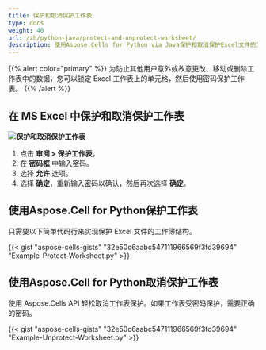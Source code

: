 ```yaml
---
title: 保护和取消保护工作表
type: docs
weight: 40
url: /zh/python-java/protect-and-unprotect-worksheet/
description: 使用Aspose.Cells for Python via Java保护和取消保护Excel文件的工作表。
---
```



{{% alert color="primary" %}}
为防止其他用户意外或故意更改、移动或删除工作表中的数据，您可以锁定 Excel 工作表上的单元格，然后使用密码保护工作表。 
{{% /alert %}}


## **在 MS Excel 中保护和取消保护工作表**

**![保护和取消保护工作表](protect-and-unprotect-worksheet.png)**

1. 点击 **审阅 > 保护工作表**。
1. 在 **密码框** 中输入密码。
1. 选择 **允许** 选项。
1. 选择 **确定**，重新输入密码以确认，然后再次选择 **确定**。


## **使用Aspose.Cell for Python保护工作表**
只需要以下简单代码行来实现保护 Excel 文件的工作簿结构。

{{< gist "aspose-cells-gists" "32e50c6aabc547111966569f3fd39694" "Example-Protect-Worksheet.py" >}}

## **使用Aspose.Cell for Python取消保护工作表**
使用 Aspose.Cells API 轻松取消工作表保护。如果工作表受密码保护，需要正确的密码。

{{< gist "aspose-cells-gists" "32e50c6aabc547111966569f3fd39694" "Example-Unprotect-Worksheet.py" >}}


